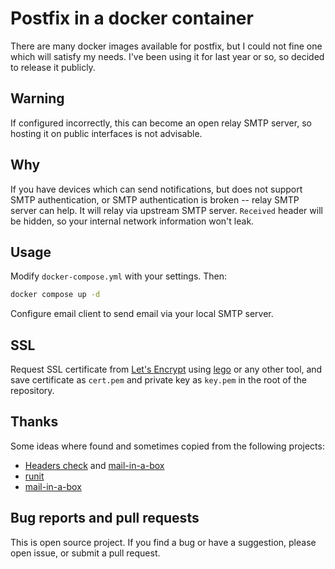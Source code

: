 # Postfix in a docker container

There are many docker images available for postfix, but I could not fine one which will satisfy my needs. I've been using it for last year or so, so decided to release it publicly.

## Warning

If configured incorrectly, this can become an open relay SMTP server, so hosting it on public interfaces is not advisable.

## Why

If you have devices which can send notifications, but does not support SMTP authentication, or SMTP authentication is broken -- relay SMTP server can help. It will relay via upstream SMTP server. `Received` header will be hidden, so your internal network information won't leak.

## Usage

Modify `docker-compose.yml` with your settings. Then:

```sh
docker compose up -d
```

Configure email client to send email via your local SMTP server.

## SSL

Request SSL certificate from [Let's Encrypt][1] using [lego][2] or any other tool, and save certificate as `cert.pem` and private key as `key.pem` in the root of the repository.

## Thanks

Some ideas where found and sometimes copied from the following projects:

* [Headers check][3] and [mail-in-a-box][4]
* [runit][5]
* [mail-in-a-box][4]

## Bug reports and pull requests

This is open source project. If you find a bug or have a suggestion, please open issue, or submit a pull request.

[1]: https://letsencrypt.org
[2]: https://github.com/go-acme/lego
[3]: https://major.io/2013/04/14/remove-sensitive-information-from-email-headers-with-postfix/
[4]: https://github.com/mail-in-a-box/mailinabox/blob/master/conf/postfix_outgoing_mail_header_filters
[5]: https://github.com/jessfraz/dockerfiles/blob/master/postfix/service/postfix/run
